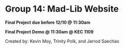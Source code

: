 # Group 14: Mad-Lib Website

**Final Project due before 12/10 @ 11:30am**

**Final Project Demo @ 11:30am @ KEC 1109**

Created by: Kevin Moy, Trinity Polk, and Jarrod Saechao
